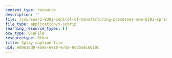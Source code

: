 ```yaml
---
content_type: resource
description: ''
file: /courses/2-830j-control-of-manufacturing-processes-sma-6303-spring-2008/ed861dd8e6966e10e7a88c8b5e18610c_aHuYrIHveJo.srt
file_type: application/x-subrip
learning_resource_types: []
ocw_type: OCWFile
resourcetype: Other
title: 3play caption file
uid: ed861dd8-e696-6e10-e7a8-8c8b5e18610c
---
```


